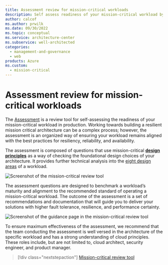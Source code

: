 ```yaml
---
title: Assessment review for mission-critical workloads
description: Self assess readiness of your mission-critical workload by using the review tool. 
author: calcof
ms.author: prwilk
ms.date: 09/30/2022
ms.topic: conceptual
ms.service: architecture-center
ms.subservice: well-architected
categories: 
  - management-and-governance
  - web
products: Azure
ms.custom:
  - mission-critical
---
```


# Assessment review for mission-critical workloads

The [Assessment](TODO-insert-link) is a review tool for self-assessing the readiness of your mission-critical workload in production. Working towards building a resilient mission critical architecture can be a complex process; however, the assessment is an organized way of ensuring your workload remains aligned with the best practices for resiliency, reliability, and availability.

The assessment is composed of questions that use mission-critical [**design principles**](mission-critical-design-principles.md) as a way of checking the foundational design choices of your architecture. It provides further technical analysis into the [eight design areas](mission-critical-overview.md#what-are-the-key-design-areas) of a workload.  

![Screenshot of the mission-critical review tool](TODO-insert-screenshot "Mission-critical assessment review tool")

The assessment questions are designed to benchmark a workload’s maturity and alignment to the recommended  standard of operating a mission-critical workload. The outcome of the assessment is a set of recommendations and documentation that will guide you to deliver your solutions with higher fault tolerance, resilience, and performance certainty.  

![Screenshot of the guidance page in the mission-critical review tool](TODO-insert-screenshot "Mission-critical assessment review tool guidance")

To ensure maximum effectiveness of the assessment, we recommend that the team conducting the assessment is well versed in the architecture of the specific workload and has a strong understanding of cloud principles. These roles include, but are not limited to, cloud architect, security engineer, and product manager. 

> [!div class="nextstepaction"]
> [Mission-critical review tool](TODO-insert-link)

 
